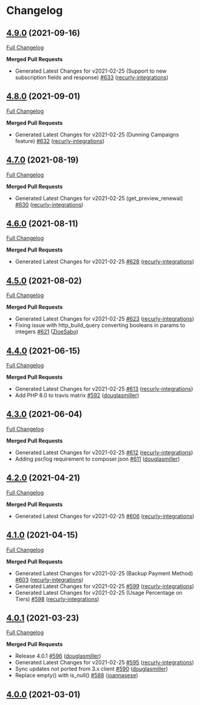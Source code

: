 # Changelog

## [4.9.0](https://github.com/recurly/recurly-client-php/tree/4.9.0) (2021-09-16)

[Full Changelog](https://github.com/recurly/recurly-client-php/compare/4.8.0...4.9.0)


**Merged Pull Requests**

- Generated Latest Changes for v2021-02-25 (Support to new subscription fields and response) [#633](https://github.com/recurly/recurly-client-php/pull/633) ([recurly-integrations](https://github.com/recurly-integrations))



## [4.8.0](https://github.com/recurly/recurly-client-php/tree/4.8.0) (2021-09-01)

[Full Changelog](https://github.com/recurly/recurly-client-php/compare/4.7.0...4.8.0)


**Merged Pull Requests**

- Generated Latest Changes for v2021-02-25 (Dunning Campaigns feature) [#632](https://github.com/recurly/recurly-client-php/pull/632) ([recurly-integrations](https://github.com/recurly-integrations))



## [4.7.0](https://github.com/recurly/recurly-client-php/tree/4.7.0) (2021-08-19)

[Full Changelog](https://github.com/recurly/recurly-client-php/compare/4.6.0...4.7.0)


**Merged Pull Requests**

- Generated Latest Changes for v2021-02-25 (get_preview_renewal) [#630](https://github.com/recurly/recurly-client-php/pull/630) ([recurly-integrations](https://github.com/recurly-integrations))



## [4.6.0](https://github.com/recurly/recurly-client-php/tree/4.6.0) (2021-08-11)

[Full Changelog](https://github.com/recurly/recurly-client-php/compare/4.5.0...4.6.0)


**Merged Pull Requests**

- Generated Latest Changes for v2021-02-25 [#628](https://github.com/recurly/recurly-client-php/pull/628) ([recurly-integrations](https://github.com/recurly-integrations))



## [4.5.0](https://github.com/recurly/recurly-client-php/tree/4.5.0) (2021-08-02)

[Full Changelog](https://github.com/recurly/recurly-client-php/compare/4.4.0...4.5.0)


**Merged Pull Requests**

- Generated Latest Changes for v2021-02-25 [#623](https://github.com/recurly/recurly-client-php/pull/623) ([recurly-integrations](https://github.com/recurly-integrations))
- Fixing issue with http_build_query converting booleans in params to integers [#621](https://github.com/recurly/recurly-client-php/pull/621) ([ZloeSabo](https://github.com/ZloeSabo))



## [4.4.0](https://github.com/recurly/recurly-client-php/tree/4.4.0) (2021-06-15)

[Full Changelog](https://github.com/recurly/recurly-client-php/compare/4.3.0...4.4.0)


**Merged Pull Requests**

- Generated Latest Changes for v2021-02-25 [#613](https://github.com/recurly/recurly-client-php/pull/613) ([recurly-integrations](https://github.com/recurly-integrations))
- Add PHP 8.0 to travis matrix [#592](https://github.com/recurly/recurly-client-php/pull/592) ([douglasmiller](https://github.com/douglasmiller))



## [4.3.0](https://github.com/recurly/recurly-client-php/tree/4.3.0) (2021-06-04)

[Full Changelog](https://github.com/recurly/recurly-client-php/compare/4.2.0...4.3.0)


**Merged Pull Requests**

- Generated Latest Changes for v2021-02-25 [#612](https://github.com/recurly/recurly-client-php/pull/612) ([recurly-integrations](https://github.com/recurly-integrations))
- Adding psr/log requirement to composer.json [#611](https://github.com/recurly/recurly-client-php/pull/611) ([douglasmiller](https://github.com/douglasmiller))



## [4.2.0](https://github.com/recurly/recurly-client-php/tree/4.2.0) (2021-04-21)

[Full Changelog](https://github.com/recurly/recurly-client-php/compare/4.1.0...4.2.0)


**Merged Pull Requests**

- Generated Latest Changes for v2021-02-25 [#606](https://github.com/recurly/recurly-client-php/pull/606) ([recurly-integrations](https://github.com/recurly-integrations))



## [4.1.0](https://github.com/recurly/recurly-client-php/tree/4.1.0) (2021-04-15)

[Full Changelog](https://github.com/recurly/recurly-client-php/compare/4.0.1...4.1.0)


**Merged Pull Requests**

- Generated Latest Changes for v2021-02-25 (Backup Payment Method) [#603](https://github.com/recurly/recurly-client-php/pull/603) ([recurly-integrations](https://github.com/recurly-integrations))
- Generated Latest Changes for v2021-02-25 [#599](https://github.com/recurly/recurly-client-php/pull/599) ([recurly-integrations](https://github.com/recurly-integrations))
- Generated Latest Changes for v2021-02-25 (Usage Percentage on Tiers) [#598](https://github.com/recurly/recurly-client-php/pull/598) ([recurly-integrations](https://github.com/recurly-integrations))



## [4.0.1](https://github.com/recurly/recurly-client-php/tree/4.0.1) (2021-03-23)

[Full Changelog](https://github.com/recurly/recurly-client-php/compare/4.0.0...4.0.1)


**Merged Pull Requests**

- Release 4.0.1 [#596](https://github.com/recurly/recurly-client-php/pull/596) ([douglasmiller](https://github.com/douglasmiller))
- Generated Latest Changes for v2021-02-25 [#595](https://github.com/recurly/recurly-client-php/pull/595) ([recurly-integrations](https://github.com/recurly-integrations))
- Sync updates not ported from 3.x client [#590](https://github.com/recurly/recurly-client-php/pull/590) ([douglasmiller](https://github.com/douglasmiller))
- Replace empty() with is_null() [#588](https://github.com/recurly/recurly-client-php/pull/588) ([joannasese](https://github.com/joannasese))



## [4.0.0](https://github.com/recurly/recurly-client-php/tree/4.0.0) (2021-03-01)




